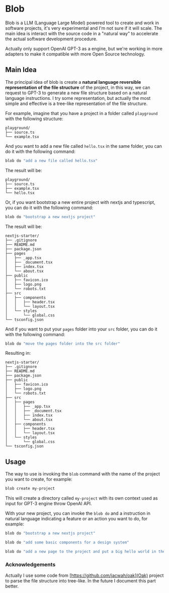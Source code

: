 # Blob

Blob is a LLM (Language Large Model) powered tool to create and work in software projects, it's very experimental and I'm not sure if it will scale. The main idea is interact with the source code in a "natural way" to accelerate the actual software development procedure.

Actually only support OpenAI GPT-3 as a engine, but we're working in more adapters to make it compatible with more Open Source technology.

## Main Idea

The principal idea of blob is create a **natural language reversible representation of the file structure** of the project, in this way, we can request to GPT-3 to generate a new file structure based on a natural language instructions. I try some representation, but actually the most simple and effective is a tree-like representation of the file structure.

For example, imagine that you have a project in a folder called `playground` with the following structure:

```
playground/
├── source.ts
└── example.tsx
```

And you want to add a new file called `hello.tsx` in the same folder, you can do it with the following command:

```bash
blob do "add a new file called hello.tsx"
```

The result will be:

```
playground/
├── source.ts
├── example.tsx
└── hello.tsx
```

Or, if you want bootstrap a new entire project with nextjs and typescript, you can do it with the following command:

```bash
blob do "bootstrap a new nextjs project"
```

The result will be:

```
nextjs-starter/
├── .gitignore
├── README.md
├── package.json
├── pages
│   ├── _app.tsx
│   ├── _document.tsx
│   ├── index.tsx
│   └── about.tsx
├── public
│   ├── favicon.ico
│   ├── logo.png
│   └── robots.txt
├── src
│   ├── components
│   │   ├── header.tsx
│   │   └── layout.tsx
│   └── styles
│       └── global.css
└── tsconfig.json
```

And if you want to put your `pages` folder into your `src` folder, you can do it with the following command:

```bash
blob do "move the pages folder into the src folder"
```

Resulting in:

```
nextjs-starter/
├── .gitignore
├── README.md
├── package.json
├── public
│   ├── favicon.ico
│   ├── logo.png
│   └── robots.txt
├── src
│   ├── pages
│   │   ├── _app.tsx
│   │   ├── _document.tsx
│   │   ├── index.tsx
│   │   └── about.tsx
│   ├── components
│   │   ├── header.tsx
│   │   └── layout.tsx
│   └── styles
│       └── global.css
└── tsconfig.json
```

## Usage

The way to use is invoking the `blob` command with the name of the project you want to create, for example:

```bash
blob create my-project
```

This will create a directory called `my-project` with its own context used as input for GPT-3 engine throw OpenAI API.

With your new project, you can invoke the `blob do` and a instruction in natural language indicating a feature or an action you want to do, for example:

```bash
blob do "bootstrap a new nextjs project"
```

```bash
blob do "add some basic components for a design system"
```

```bash
blob do "add a new page to the project and put a big hello world in the center of this page"
```

### Acknowledgements

Actually I use some code from [https://github.com/jacwah/oak](Oak) project to parse the file structure into tree-like. In the future I document this part better.
